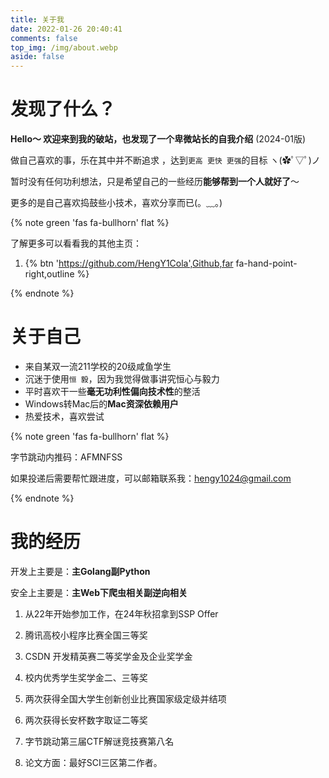 ```yaml
---
title: 关于我
date: 2022-01-26 20:40:41
comments: false
top_img: /img/about.webp
aside: false
---
```


# 发现了什么？

**Hello～ 欢迎来到我的破站，也发现了一个卑微站长的自我介绍** (2024-01版)

做自己喜欢的事，乐在其中并不断追求 ，达到`更高 更快 更强`的目标 ヽ(✿ﾟ▽ﾟ)ノ 

暂时没有任何功利想法，只是希望自己的一些经历**能够帮到一个人就好了**～

更多的是自己喜欢捣鼓些小技术，喜欢分享而已(。﹏。)

{% note green 'fas fa-bullhorn' flat %}

了解更多可以看看我的其他主页：

1.  {% btn 'https://github.com/HengY1Cola',Github,far fa-hand-point-right,outline %}

{% endnote %}

# 关于自己

- 来自某双一流211学校的20级咸鱼学生
- 沉迷于使用`恒 毅`，因为我觉得做事讲究恒心与毅力
- 平时喜欢干一些**毫无功利性偏向技术性**的整活
- Windows转Mac后的**Mac资深依赖用户**
- 热爱技术，喜欢尝试

{% note green 'fas fa-bullhorn' flat %}

字节跳动内推码：AFMNFSS

如果投递后需要帮忙跟进度，可以邮箱联系我：hengy1024@gmail.com

{% endnote %}

# 我的经历

开发上主要是：**主Golang副Python**

安全上主要是：**主Web下爬虫相关副逆向相关**

1. 从22年开始参加工作，在24年秋招拿到SSP Offer

2. 腾讯高校小程序比赛全国三等奖

3. CSDN 开发精英赛二等奖学金及企业奖学金

4. 校内优秀学生奖学金二、三等奖

5. 两次获得全国大学生创新创业比赛国家级定级并结项

6. 两次获得长安杯数字取证二等奖

7. 字节跳动第三届CTF解谜竞技赛第八名

8. 论文方面：最好SCI三区第二作者。